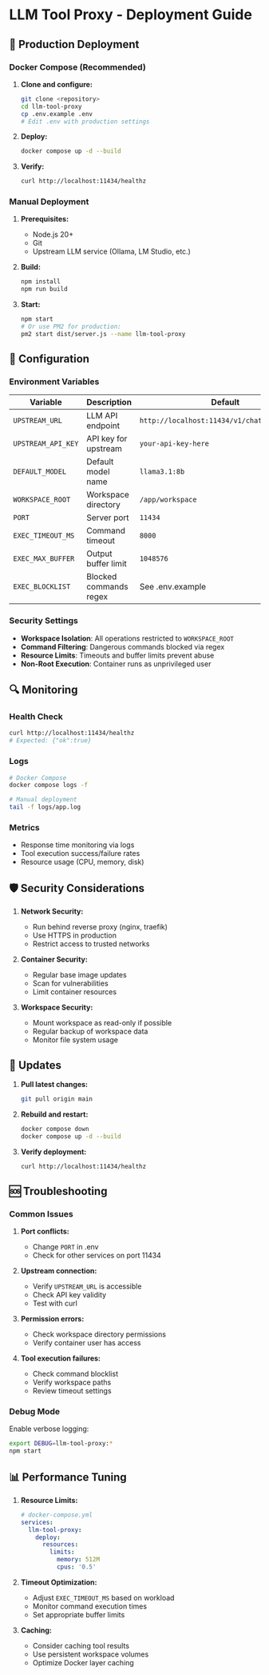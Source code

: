 # LLM Tool Proxy - Deployment Guide

## 🚀 Production Deployment

### Docker Compose (Recommended)

1. **Clone and configure:**
   ```bash
   git clone <repository>
   cd llm-tool-proxy
   cp .env.example .env
   # Edit .env with production settings
   ```

2. **Deploy:**
   ```bash
   docker compose up -d --build
   ```

3. **Verify:**
   ```bash
   curl http://localhost:11434/healthz
   ```

### Manual Deployment

1. **Prerequisites:**
   - Node.js 20+
   - Git
   - Upstream LLM service (Ollama, LM Studio, etc.)

2. **Build:**
   ```bash
   npm install
   npm run build
   ```

3. **Start:**
   ```bash
   npm start
   # Or use PM2 for production:
   pm2 start dist/server.js --name llm-tool-proxy
   ```

## 🔧 Configuration

### Environment Variables

| Variable | Description | Default |
|----------|-------------|---------|
| `UPSTREAM_URL` | LLM API endpoint | `http://localhost:11434/v1/chat/completions` |
| `UPSTREAM_API_KEY` | API key for upstream | `your-api-key-here` |
| `DEFAULT_MODEL` | Default model name | `llama3.1:8b` |
| `WORKSPACE_ROOT` | Workspace directory | `/app/workspace` |
| `PORT` | Server port | `11434` |
| `EXEC_TIMEOUT_MS` | Command timeout | `8000` |
| `EXEC_MAX_BUFFER` | Output buffer limit | `1048576` |
| `EXEC_BLOCKLIST` | Blocked commands regex | See .env.example |

### Security Settings

- **Workspace Isolation**: All operations restricted to `WORKSPACE_ROOT`
- **Command Filtering**: Dangerous commands blocked via regex
- **Resource Limits**: Timeouts and buffer limits prevent abuse
- **Non-Root Execution**: Container runs as unprivileged user

## 🔍 Monitoring

### Health Check
```bash
curl http://localhost:11434/healthz
# Expected: {"ok":true}
```

### Logs
```bash
# Docker Compose
docker compose logs -f

# Manual deployment
tail -f logs/app.log
```

### Metrics
- Response time monitoring via logs
- Tool execution success/failure rates
- Resource usage (CPU, memory, disk)

## 🛡️ Security Considerations

1. **Network Security:**
   - Run behind reverse proxy (nginx, traefik)
   - Use HTTPS in production
   - Restrict access to trusted networks

2. **Container Security:**
   - Regular base image updates
   - Scan for vulnerabilities
   - Limit container resources

3. **Workspace Security:**
   - Mount workspace as read-only if possible
   - Regular backup of workspace data
   - Monitor file system usage

## 🔄 Updates

1. **Pull latest changes:**
   ```bash
   git pull origin main
   ```

2. **Rebuild and restart:**
   ```bash
   docker compose down
   docker compose up -d --build
   ```

3. **Verify deployment:**
   ```bash
   curl http://localhost:11434/healthz
   ```

## 🆘 Troubleshooting

### Common Issues

1. **Port conflicts:**
   - Change `PORT` in .env
   - Check for other services on port 11434

2. **Upstream connection:**
   - Verify `UPSTREAM_URL` is accessible
   - Check API key validity
   - Test with curl

3. **Permission errors:**
   - Check workspace directory permissions
   - Verify container user has access

4. **Tool execution failures:**
   - Check command blocklist
   - Verify workspace paths
   - Review timeout settings

### Debug Mode

Enable verbose logging:
```bash
export DEBUG=llm-tool-proxy:*
npm start
```

## 📊 Performance Tuning

1. **Resource Limits:**
   ```yaml
   # docker-compose.yml
   services:
     llm-tool-proxy:
       deploy:
         resources:
           limits:
             memory: 512M
             cpus: '0.5'
   ```

2. **Timeout Optimization:**
   - Adjust `EXEC_TIMEOUT_MS` based on workload
   - Monitor command execution times
   - Set appropriate buffer limits

3. **Caching:**
   - Consider caching tool results
   - Use persistent workspace volumes
   - Optimize Docker layer caching